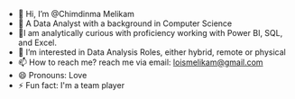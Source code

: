 - 👋 Hi, I’m @Chimdinma Melikam
- 💞️ A Data Analyst with a background in Computer Science
- 🌱I am analytically curious with proficiency working with Power BI, SQL, and Excel.
- 👀 I’m interested in Data Analysis Roles, either hybrid, remote or physical
- 📫 How to reach me? reach me via email: loismelikam@gmail.com
- 😄 Pronouns: Love
- ⚡ Fun fact: I'm a team player

<!---
Lois-Melikam/Lois-Melikam is a ✨ special ✨ repository because its `README.md` (this file) appears on your GitHub profile.
You can click the Preview link to take a look at your changes.
--->
